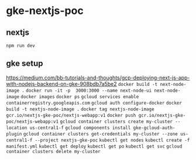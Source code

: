 # gke-nextjs-poc

## nextjs
`npm run dev`

## gke setup
https://medium.com/bb-tutorials-and-thoughts/gcp-deploying-next-js-app-with-nodejs-backend-on-gke-908bdb7a5be2
`docker build -t next-node-image .`
`docker run -it -p  3000:3000 --name next-node-ui next-node-image`
`docker images`
`docker ps`
`gcloud services enable containerregistry.googleapis.com`
`gcloud auth configure-docker`
`docker build -t nextjs-node-image .`
`docker tag nextjs-node-image gcr.io/nextjs-gke-poc/nextjs-webapp:v1`
`docker push gcr.io/nextjs-gke-poc/nextjs-webapp:v1`
`gcloud container clusters create my-cluster --location us-central1-f`
`gcloud components install gke-gcloud-auth-plugin`
`gcloud container clusters get-credentials my-cluster --zone us-central1-f --project nextjs-gke-poc`
`kubectl get nodes`
`kubectl create -f manifest.yml`
`kubectl get deploy`
`kubectl get po`
`kubectl get svc`
`gcloud container clusters delete my-cluster`

